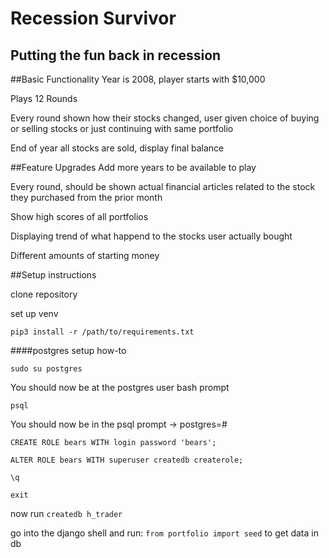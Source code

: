 Recession Survivor
==================
Putting the fun back in recession
---------------------------------

##Basic Functionality
Year is 2008, player starts with $10,000

Plays 12 Rounds

Every round shown how their stocks changed, user given choice of buying or selling stocks or just continuing with same portfolio

End of year all stocks are sold, display final balance


##Feature Upgrades
Add more years to be available to play

Every round, should be shown actual financial articles related to the stock they purchased from the prior month

Show high scores of all portfolios

Displaying trend of what happend to the stocks user actually bought

Different amounts of starting money


##Setup instructions

clone repository

set up venv

`pip3 install -r /path/to/requirements.txt`

####postgres setup how-to

`sudo su postgres`

You should now be at the postgres user bash prompt

`psql`

You should now be in the psql prompt -> postgres=#

`CREATE ROLE bears WITH login password 'bears';`

`ALTER ROLE bears WITH superuser createdb createrole;`

`\q`

`exit`

now run `createdb h_trader`

go into the django shell and run: `from portfolio import seed` to get data in db
